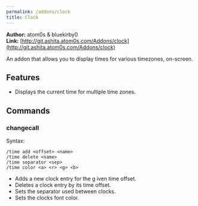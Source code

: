 ```yaml
---
permalink: /addons/clock
title: Clock
---
```


**Author:** atom0s & bluekirby0<br/>
**Link:** [http://git.ashita.atom0s.com/Addons/clock](http://git.ashita.atom0s.com/Addons/clock)

An addon that allows you to display times  for various timezones, on-screen.

## Features

  * Displays the current time for multiple time zones.

## Commands

### changecall
Syntax:
```
/time add <offset> <name>
/time delete <name>
/time separator <sep>
/time color <a> <r> <g> <b>
```
  * Adds a new clock entry for the g iven time offset.
  * Deletes a clock entry by its time offset.
  * Sets the separator used between clocks.
  * Sets the clocks font color.